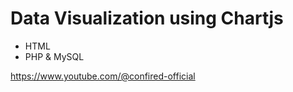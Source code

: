 # Data Visualization using Chartjs

- HTML
- PHP & MySQL

https://www.youtube.com/@confired-official
